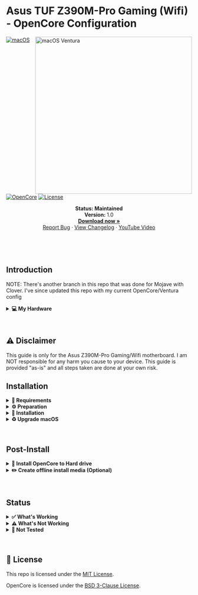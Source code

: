 # Asus TUF Z390M-Pro Gaming (Wifi) - OpenCore Configuration

<img align="right" src="https://user-images.githubusercontent.com/6263626/229322674-e7fa5918-dcff-4b24-8a16-43fbebd98bcf.png" alt="macOS Ventura" width="425">

[![macOS](https://img.shields.io/badge/macOS-Ventura-brightgreen.svg)](https://developer.apple.com/documentation/macos-release-notes)
[![OpenCore](https://img.shields.io/badge/OpenCore-0.9.0-blue)](https://github.com/acidanthera/OpenCorePkg)
[![License](https://img.shields.io/badge/license-MIT-purple)](/LICENSE)

<p align="center">
   <strong>Status: Maintained</strong>
   <br />
   <strong>Version: </strong>1.0
   <br />
   <a href="https://github.com/alienator88/ASUS-TUF-Z390M-Pro-Gaming-Hackintosh/releases"><strong>Download now »</strong></a>
   <br />
   <a href="https://github.com/valnoxy/t480-oc/issues">Report Bug</a>
   ·
   <a href="https://github.com/valnoxy/t480-oc/blob/main/CHANGELOG.md">View Changelog</a>
   ·
   <a href="https://www.youtube.com/watch?v=thYDWyJuUq4">YouTube Video</a>
  </p>
</p>
</br>
<br>
&nbsp;
&nbsp;

## Introduction
NOTE: There's another branch in this repo that was done for Mojave with Clover. I've since updated this repo with my current OpenCore/Ventura config

<details>
<summary><strong>💻 My Hardware</strong></summary>
<br>
These are the hardware components I use. This OpenCore configuration  <strong> should still work </strong> with your device, even if the components are not equal.

> **Note** Check the model of your WiFi & Bluetooth card. Intel cards should be compatible with AirportItlwm. If your card is from another manufacturer, please check if your card supports macOS.

| Category  | Component                            |
| --------- | ------------------------------------ |
| CPU       | Intel Core i7-9700K                  |
| Memory    | 32GB DDR4 3200(PC4 25600)            |
| Mobo      | Asus Z390M-Pro Gaming (Wi-Fi) LGA1151|
| GPU       | AMD Radeon RX 590                    |
| SSD       | Intel SSDSC2BW240A4                  |
| WiFi & BT | Intel Wireless-AC 9560               |
| Ethernet  | Intel I219-V                         |

</details>  

</details>

&nbsp;

## ⚠️ Disclaimer
This guide is only for the Asus Z390M-Pro Gaming/Wifi motherboard. I am NOT responsible for any harm you cause to your device. This guide is provided "as-is" and all steps taken are done at your own risk.

## Installation

<details>  
<summary><strong>📝 Requirements</strong></summary>
</br>

You must have the following items:
- The motherboard listed in this repo (Obviously 😁).
- Access to a working Windows machine with latest [Python](https://www.python.org/downloads/) installed.
- A usb drive with more than 4 GB (Remember that during the preparation we will format the flash drive to create the installation media).
- An Internet connection (recommended via Ethernet).
- 1-2 hours of your time.

</details>

<details>  
<summary><strong>⚙️ Preparation</strong></summary>
</br>

### Create the install media

First of all, you will need the install media of macOS. I will use macrecovery to download and create the macOS Install media.

With macrecovery, the process is as follows:
- Download [OpenCorePkg](https://github.com/acidanthera/OpenCorePkg) as a ZIP.
- Extract the OpenCorePkg-master.zip file.
- Open ```cmd.exe``` with Administrator privileges and change the directory to OpenCorePkg-master\Utilities\macrecovery.
- Enter the following command to download macOS:
```
# Ventura (13)
python macrecovery.py -b Mac-7BA5B2D9E42DDD94 download
```
- After the download finishes, type ```diskpart``` and wait until you see ```DISKPART>```

- Insert your usb drive and type ```list disk``` to see your disk id.

- Select your usb drive by typing ```select disk <diskid>```

- Now we are going to clean the usb drive and convert it to GPT. First, type ```clean``` and then ```convert gpt```.

>  **Note**: If an error occurred, try to convert again by typing ```convert gpt```.

- After the usb drive is clean and converted, we will create a new partition where we can put our files on. First, type ```create partition primary```, then select the new partition with ```select partition 1``` and format it ```format fs=fat32 quick```.

- Finally, mount your usb drive by typing ```assign```

- Now, close the Command Prompt and copy ```OpenCorePkg-master\Utilities\macrecovery\com.apple.recovery.boot``` folder into the root of the usb drive.

After the install media is created, we need to make the USB drive bootable.

### Configure and install OpenCore
Download the EFI folder from this repo, you will find the latest files under the release tab or just download the repo as is. Move the EFI folder to the root of your usb drive (e.g. E:\EFI).
> At this point you should have 2 folders on your usb drive (EFI and com.apple.recovery.boot)

#### GenSMBIOS
Now we need to create a fake serial number, UUID and MLB numbers with [GenSMBIOS](https://github.com/corpnewt/GenSMBIOS). **This step is essential to have working iMessage, don't skip it!**

The process is the following:

- Download GenSMBIOS as a ZIP, then extract it.
- Start GenSMBIOS.bat and use option ```1``` to download MacSerial.
- Choose option ```2```, to select the path of the config.plist file on the usb drive. It will be located at ```EFI -> OC -> config.plist```.
- Choose option ```3```, and enter ```iMac19,1``` as the machine type.
- Press ```Q``` to quit. Your config now should contain the required serials.

#### Enter the proper ROM value
After adding serials to your config.plist, you have to add the computer's MAC address. **This step is also essential to have a working iMessage, so do not skip it.** We need a Plist editor to write the MAC address into the config.plist file. I use [ProperTree](https://github.com/corpnewt/ProperTree), since it works on Windows too. You have to change the MAC address value in the config.plist at: ```PlatformInfo -> Generic -> ROM```

Delete the current value and enter your MAC address into the field, without any colons. 
Example:
> You can get your MAC address with ```ipconfig /all``` in Command Prompt, grab one from your ethernet or wifi adapter. Mine for example is ```04:d4:c4:01:aa:96```, so I typed the value as ```04d4c401aa96```.

#### Default keyboard layout and language
The default keyboard layout and language is ```English```. To change the language, edit the value of ```NVRAM -> Add -> 7C436110-AB2A-4BBB-A880-FE41995C9F82 -> prev-lang:kbd``` to the value of your language. If your value contains an underscore "```_```", replace it with a hyphen "```-```". The value for English is ```en-US:0```. You can find a list of all language values [here](https://github.com/acidanthera/OpenCorePkg/blob/master/Utilities/AppleKeyboardLayouts/AppleKeyboardLayouts.txt).

Save the config.plist file.

### Prepare BIOS
The BIOS must be properly configured prior to installing macOS.
Set the following settings:

__AI Tweaker:__
  * Ai Overclock Tuner: XMP I (just for speed)
  * ASUS MultiCore Enhancement: Auto

__Advanced:__
  * Platform Misc Configuration (lower temperature of Radeon):
    * PCI Express Native Power Management: Enabled
    * Native ASPM: Enabled
    * PCH DMI ASPM: Auto
    * ASPM: Auto
    * L1 Substates: L1.1 & L1.2
    * PEG - ASPM: Auto
  * CPU Configuration:
    * Intel (VMX) Virtualization Technology: Enabled
    * Hyper-Threading: Enabled
    * CPU-Power Management Control:
      * Intel SpeedStep: Enabled
      * Intel Speed Shift: Enabled
      * CFG Lock: Disabled
  * System Agent (SA) Configuration
    * VT-d: Disabled
    * Above 4G Decoding: Disabled
    * Graphics Configuration (Video Card only without Intel HD 630 iGPU hardware acceleration):
      * Primary Display: PEG
    * Graphics Configuration (Video Card + Intel HD 630 iGPU hardware acceleration):
      * Primary Display: PCIE
      * iGPU Multi-Monitor: Enabled
      * DVMT Pre-Allocated: 32M
      * RC6(Render Standby): Disabled 
  * PCH Configuration
    * IOAPIC 24-119 Entries: Enabled
  * PCH Storage Configuration
    * SATA Controller(s): Disabled (if you have SDD NVMe)
  * Onboard Devices Configuration
    * HD Audio: Enabled
    * USB power delivery in Soft Off state (S5): Disabled
    * Serial Port Configuration
      * Serial Port: Off
  * USB Configuration
    * Legacy USB Support: Enabled
    * XHCI Hand-off: Enabled
  * Network Stack Configuration
    * Network Stack: Disabled

__Boot:__
  * Boot Configuration
    * Fast Boot: Disabled
  * CSM (Compatibility Support Module)
    * Launch CSM: Disabled
  * Secure Boot
    * OS Type: Other OS

Now you can go through the install.

</details>


<details>  
<summary><strong>🚚 Installation</strong></summary>
</br>

### Install macOS
1. Boot the computer and press F8 to show the boot device picker. Select the usb we have configured with OpenCore and choose ```"NO NAME (DMG)" or similar```. Might have a different name for yours.
>  **Note:** The first boot may take up to 20 minutes.
2. Wait for the macOS Utilities screen.
3. Select Disk Utility, select your disk and click erase. Give a name and choose **APFS** with **GUID Partition Map**.
4. After erasing, go back and select **Reinstall macOS** and follow the steps on your screen. The installation may take up to **2 hours**.
>  **Note:** Your PC will restart multiple times. Just boot from the usb drive each time and select your disk inside of OpenCore. (```named macOS Installer or the disk name```).
5. Once you see the `Region Selection` screen, you are in the home stretch.
6. Create your user account and set everything else up.

</details>

<details>  
<summary><strong>♻️ Upgrade macOS</strong></summary>
</br>

If you plan to upgrade your macOS, follow these steps:

1. Download the desired macOS version or security updates from inside the Settings app.
2. Perform the upgrade as normal like a real mac.

</details>

&nbsp;

## Post-Install

<details>  
<summary><strong>💾 Install OpenCore to Hard drive</strong></summary>
</br>

1. Mount your main disk EFI partition with [MountEFI](https://github.com/corpnewt/MountEFI).
2. Open Finder and copy the EFI folder from your usb device to the main disk's EFI partition.
3. Unplug the usb device and reboot your computer. Now you can boot macOS without the usb device.

</details>

<details>  
<summary><strong>✏️ Create offline install media (Optional)</strong></summary>
</br>

In case of reinstalling macOS, the offline install media can save some time. You also don't need an Ethernet connection for the installation.
To create the offline install media, you need the following: 

- macOS Installer from the App Store.
- A 16 GB usb drive (Keep in mind, during the preparation we will format the disk to create the install media).

Open Disk Utility. Select your USB device and click erase. Name it `macOSInstaller` and choose **Mac OS Extended** with **GUID Partition Map**. After erasing the usb device, close Disk Utility.

Now open Terminal. Type the following command:

Ventura:
```sudo /Applications/Install\ macOS\ Ventura.app/Contents/Resources/createinstallmedia --volume /Volumes/macOSInstaller --downloadassets```

This will take a while to write to the usb. After creating the install media, mount the EFI partitions from your main disk and this new usb install media with [MountEFI](https://github.com/corpnewt/MountEFI). Copy your working EFI folder to the EFI partition of this install media.


</details>

&nbsp;

## Status

<details>  
<summary><strong>✅ What's Working</strong></summary>
</br>
 
- [X] Intel WiFi (thanks to [airportitlwn](https://github.com/OpenIntelWireless/itlwm))
- [X] Audio (Audio Jack & Speaker)
- [X] USB Ports
- [X] AMD Radeon RX 590
- [X] Power management / Sleep
- [X] FaceTime / iMessage (iServices)
- [X] DisplayPort / HDMI
- [X] Automatic OS updates
- [X] SIP / FireVault 2
- [X] USB-C

</details>

<details>  
<summary><strong>⚠️ What's Not Working</strong></summary>
</br>

- [ ] Intel Bluetooth (Causes a few of the items in the Not Tested section to most likely not work also)
- [ ] Safari DRM ```Use Chromium powered Browser or Firefox to watch Amazon Prime Video, Netflix, Disney+ and others```


</details>

<details>  
<summary><strong>🔄 Not Tested</strong></summary>
</br>

- [ ] AirDrop & Continuity
- [ ] Handoff / Universal Clipboard
- [ ] Sidecar Wireless
- [ ] Apple Watch Unlock

</details>

&nbsp;

## 📜 License

This repo is licensed under the [MIT License](https://github.com/alienator88/ASUS-TUF-Z390M-Pro-Gaming-Hackintosh/blob/main/LICENSE).

OpenCore is licensed under the [BSD 3-Clause License](https://github.com/acidanthera/OpenCorePkg/blob/master/LICENSE.txt).













 


